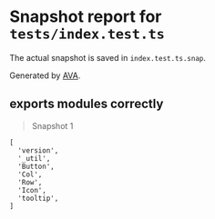 # Snapshot report for `tests/index.test.ts`

The actual snapshot is saved in `index.test.ts.snap`.

Generated by [AVA](https://ava.li).

## exports modules correctly

> Snapshot 1

    [
      'version',
      '_util',
      'Button',
      'Col',
      'Row',
      'Icon',
      'tooltip',
    ]
